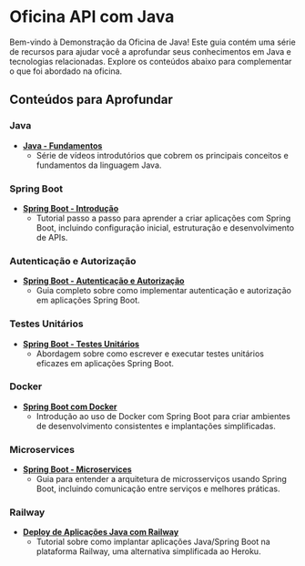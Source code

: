 # Oficina API com Java

Bem-vindo à Demonstração da Oficina de Java! Este guia contém uma série de recursos para ajudar você a aprofundar seus conhecimentos em Java e tecnologias relacionadas. Explore os conteúdos abaixo para complementar o que foi abordado na oficina.

## Conteúdos para Aprofundar

### Java
- **[Java - Fundamentos](https://www.youtube.com/watch?v=VKjFuX91G5Q&list=PL62G310vn6nFIsOCC0H-C2infYgwm8SWW)**
  - Série de vídeos introdutórios que cobrem os principais conceitos e fundamentos da linguagem Java.

### Spring Boot
- **[Spring Boot - Introdução](https://www.youtube.com/watch?v=bCzsSXE4Jzg&list=PL62G310vn6nFBIxp6ZwGnm8xMcGE3VA5H)**
  - Tutorial passo a passo para aprender a criar aplicações com Spring Boot, incluindo configuração inicial, estruturação e desenvolvimento de APIs.

### Autenticação e Autorização
- **[Spring Boot - Autenticação e Autorização](https://www.youtube.com/watch?v=5w-YCcOjPD0&pp=ygUvamF2YSBzcHJpbmcgYm9vdCBhdXRlbnRpY2HDp8OjbyBlIGF1dG9yaXphw6fDo28%3D)**
  - Guia completo sobre como implementar autenticação e autorização em aplicações Spring Boot.

### Testes Unitários
- **[Spring Boot - Testes Unitários](https://www.youtube.com/watch?v=T6ChO8LQxRE&pp=ygUhamF2YSBzcHJpbmcgYm9vdCB0ZXN0ZXMgdW5pdGFyaW9z)**
  - Abordagem sobre como escrever e executar testes unitários eficazes em aplicações Spring Boot.

### Docker
- **[Spring Boot com Docker](https://www.youtube.com/watch?v=3SNKdr3f9Io&pp=ygUXamF2YSBzcHJpbmcgYm9vdCBEb2NrZXI%3D)**
  - Introdução ao uso de Docker com Spring Boot para criar ambientes de desenvolvimento consistentes e implantações simplificadas.

### Microservices
- **[Spring Boot - Microservices](https://www.youtube.com/watch?v=ZnECi2gatMs&pp=ygUeamF2YSBzcHJpbmcgYm9vdCBtaWNyb3NlcnZpY2Vz)**
  - Guia para entender a arquitetura de microsserviços usando Spring Boot, incluindo comunicação entre serviços e melhores práticas.

### Railway
- **[Deploy de Aplicações Java com Railway](https://www.youtube.com/watch?v=bXhClcMZhdA&pp=ygUYcmFpbHdheSBqYXZhIHNwcmluZyBib290)**
  - Tutorial sobre como implantar aplicações Java/Spring Boot na plataforma Railway, uma alternativa simplificada ao Heroku.
